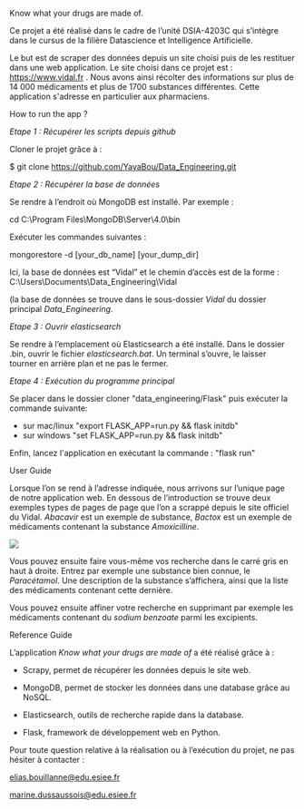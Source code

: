 Know what your drugs are made of.

Ce projet a été réalisé dans le cadre de l’unité DSIA-4203C qui s’intègre dans
le cursus de la filière Datascience et Intelligence Artificielle.

Le but est de scraper des données depuis un site choisi puis de les restituer
dans une web application. Le site choisi dans ce projet est :
<https://www.vidal.fr> . Nous avons ainsi récolter des informations sur plus de
14 000 médicaments et plus de 1700 substances différentes. Cette application
s'adresse en particulier aux pharmaciens.

How to run the app ?

*Etape 1 : Récupérer les scripts depuis github*

Cloner le projet grâce à :

\$ git clone https://github.com/YayaBou/Data_Engineering.git

*Etape 2 : Récupérer la base de données*

Se rendre à l’endroit où MongoDB est installé. Par exemple :

cd C:\\Program Files\\MongoDB\\Server\\4.0\\bin

Exécuter les commandes suivantes :

mongorestore -d [your_db_name] [your_dump_dir]

Ici, la base de données est “Vidal” et le chemin d’accès est de la forme :
C:\\Users\\Documents\\Data_Engineering\\Vidal

(la base de données se trouve dans le sous-dossier *Vidal* du dossier principal
*Data_Engineering*.

*Etape 3 : Ouvrir elasticsearch*

Se rendre à l’emplacement où Elasticsearch a été installé. Dans le dossier .bin,
ouvrir le fichier *elasticsearch.bat*. Un terminal s’ouvre, le laisser tourner
en arrière plan et ne pas le fermer.

*Etape 4 : Exécution du programme principal*

Se placer dans le dossier cloner "data_engineering/Flask" puis exécuter la commande suivante:
  - sur mac/linux "export FLASK_APP=run.py && flask initdb"
  - sur windows "set FLASK_APP=run.py && flask initdb"

Enfin, lancez l'application en exécutant la commande : "flask run"

User Guide

Lorsque l’on se rend à l’adresse indiquée, nous arrivons sur l’unique page de
notre application web. En dessous de l’introduction se trouve deux exemples
types de pages de page que l’on a scrappé depuis le site officiel du Vidal.
*Abacavir* est un exemple de substance, *Bactox* est un exemple de médicaments
contenant la substance *Amoxicilline*.

![](media/cadd4716461aa435369fc4d44c88a5dc.png)

Vous pouvez ensuite faire vous-même vos recherche dans le carré gris en haut à
droite. Entrez par exemple une substance bien connue, le *Paracétamol*. Une
description de la substance s’affichera, ainsi que la liste des médicaments
contenant cette dernière.

Vous pouvez ensuite affiner votre recherche en supprimant par exemple les
médicaments contenant du *sodium benzoate* parmi les excipients.

Reference Guide

L’application *Know what your drugs are made of* a été réalisé grâce à :

-   Scrapy, permet de récupérer les données depuis le site web.

-   MongoDB, permet de stocker les données dans une database grâce au NoSQL.

-   Elasticsearch, outils de recherche rapide dans la database.

-   Flask, framework de développement web en Python.

Pour toute question relative à la réalisation ou à l’exécution du projet, ne pas
hésiter à contacter :

<elias.bouillanne@edu.esiee.fr>

<marine.dussaussois@edu.esiee.fr>
